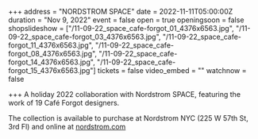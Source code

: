 +++
address = "NORDSTROM SPACE"
date = 2022-11-11T05:00:00Z
duration = "Nov 9, 2022"
event = false
open = true
openingsoon = false
shopslideshow = ["/11-09-22_space_cafe-forgot_01_4376x6563.jpg", "/11-09-22_space_cafe-forgot_03_4376x6563.jpg", "/11-09-22_space_cafe-forgot_11_4376x6563.jpg", "/11-09-22_space_cafe-forgot_08_4376x6563.jpg", "/11-09-22_space_cafe-forgot_14_4376x6563.jpg", "/11-09-22_space_cafe-forgot_15_4376x6563.jpg"]
tickets = false
video_embed = ""
watchnow = false

+++
A holiday 2022 collaboration with Nordstrom SPACE, featuring the work of 19 Café Forgot designers.

The collection is available to purchase at Nordstrom NYC (225 W 57th St, 3rd Fl) and online at [nordstrom.com](https://www.nordstrom.com/brands/cafe-forgot--24621 "nordstromcafeforgot") 